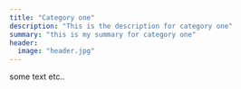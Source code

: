 ```yaml
---
title: "Category one"
description: "This is the description for category one"
summary: "this is my summary for category one"
header:
  image: "header.jpg"
---
```


some text etc..


